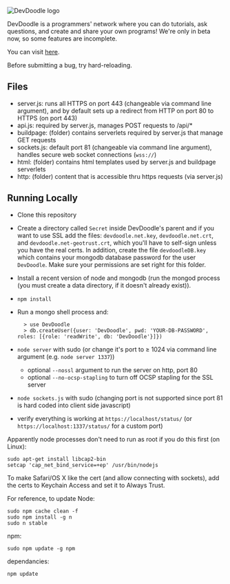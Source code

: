![DevDoodle logo](http://devdoodle.net/a/logo1.svg)

DevDoodle is a programmers' network where you can do tutorials, ask questions, and create and share your own programs! We're only in beta now, so some features are incomplete.

You can visit [here](http://devdoodle.net).

Before submitting a bug, try hard-reloading.

## Files

- server.js: runs all HTTPS on port 443 (changeable via command line argument), and by default sets up a redirect from HTTP on port 80 to HTTPS (on port 443)
- api.js: required by server.js, manages POST requests to /api/*
- buildpage: (folder) contains serverlets required by server.js that manage GET requests
- sockets.js: default port 81 (changeable via command line argument), handles secure web socket connections (`wss://`)
- html: (folder) contains html templates used by server.js and buildpage serverlets
- http: (folder) content that is accessible thru https requests (via server.js)

## Running Locally

- Clone this repository
- Create a directory called `Secret` inside DevDoodle's parent and if you want to use SSL add the files: `devdoodle.net.key`, `devdoodle.net.crt`, and `devdoodle.net-geotrust.crt`, which you'll have to self-sign unless you have the real certs. In addition, create the file `devdoodleDB.key` which contains your mongodb database password for the user `DevDoodle`. Make sure your permissions are set right for this folder.
- Install a recent version of node and mongodb (run the mongod process (you must create a data directory, if it doesn't already exist)).
- `npm install`
- Run a mongo shell process and:

		> use DevDoodle
		> db.createUser({user: 'DevDoodle', pwd: 'YOUR-DB-PASSWORD', roles: [{role: 'readWrite', db: 'DevDoodle'}]})
- `node server` with sudo (or change it's port to ≥ 1024 via command line argument (e.g. `node server 1337`))
    - optional `--nossl` argument to run the server on http, port 80
    - optional `--no-ocsp-stapling` to turn off OCSP stapling for the SSL server
- `node sockets.js` with sudo (changing port is not supported since port 81 is hard coded into client side javascript)
- verify everything is working at `https://localhost/status/` (or `https://localhost:1337/status/` for a custom port)

Apparently node processes don't need to run as root if you do this first (on Linux):

	sudo apt-get install libcap2-bin
	setcap 'cap_net_bind_service=+ep' /usr/bin/nodejs

To make Safari/OS X like the cert (and allow connecting with sockets), add the certs to Keychain Access and set it to Always Trust.

For reference, to update Node:

    sudo npm cache clean -f
    sudo npm install -g n
    sudo n stable

npm:

    sudo npm update -g npm

dependancies:

    npm update
